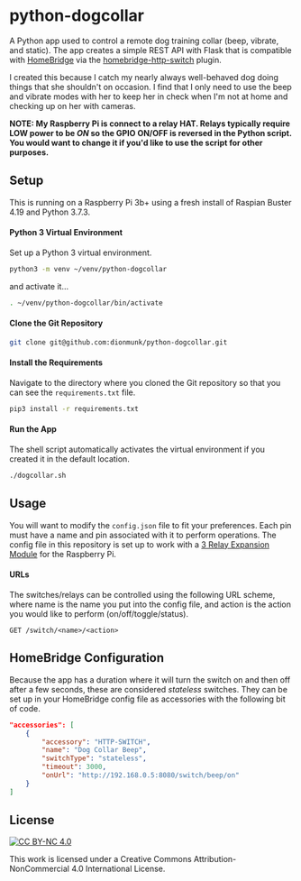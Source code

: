 # python-dogcollar

A Python app used to control a remote dog training collar (beep, vibrate, and static). The app creates a simple REST API with Flask that is compatible with [HomeBridge](https://github.com/nfarina/homebridge) via the [homebridge-http-switch](https://github.com/Supereg/homebridge-http-switch) plugin.

I created this because I catch my nearly always well-behaved dog doing things that she shouldn't on occasion. I find that I only need to use the beep and vibrate modes with her to keep her in check when I'm not at home and checking up on her with cameras.

**NOTE: My Raspberry Pi is connect to a relay HAT. Relays typically require LOW power to be *ON* so the GPIO ON/OFF is reversed in the Python script. You would want to change it if you'd like to use the script for other purposes.**

## Setup

This is running on a Raspberry Pi 3b+ using a fresh install of Raspian Buster 4.19 and Python 3.7.3.

#### Python 3 Virtual Environment

Set up a Python 3 virtual environment.

````sh
python3 -m venv ~/venv/python-dogcollar
````

and activate it...

````sh
. ~/venv/python-dogcollar/bin/activate
````

#### Clone the Git Repository

````sh
git clone git@github.com:dionmunk/python-dogcollar.git
````

#### Install the Requirements

Navigate to the directory where you cloned the Git repository so that you can see the `requirements.txt` file.

````sh
pip3 install -r requirements.txt
````

#### Run the App

The shell script automatically activates the virtual environment if you created it in the default location.

````sh
./dogcollar.sh
````

## Usage

You will want to modify the `config.json` file to fit your preferences. Each pin must have a name and pin associated with it to perform operations. The config file in this repository is set up to work with a [3 Relay Expansion Module](https://amzn.to/38wlagr) for the Raspberry Pi.

#### URLs

The switches/relays can be controlled using the following URL scheme, where name is the name you put into the config file, and action is the action you would like to perform (on/off/toggle/status).

```
GET /switch/<name>/<action>
```

## HomeBridge Configuration

Because the app has a duration where it will turn the switch on and then off after a few seconds, these are considered *stateless* switches. They can be set up in your HomeBridge config file as accessories with the following bit of code.

```json
"accessories": [
    {
        "accessory": "HTTP-SWITCH",
        "name": "Dog Collar Beep",
        "switchType": "stateless",
        "timeout": 3000,
        "onUrl": "http://192.168.0.5:8080/switch/beep/on"
    }
]
```

## License
[![CC BY-NC 4.0](https://i.creativecommons.org/l/by-nc/4.0/88x31.png)](http://creativecommons.org/licenses/by-nc/4.0/)

This work is licensed under a Creative Commons Attribution-NonCommercial 4.0 International License.
